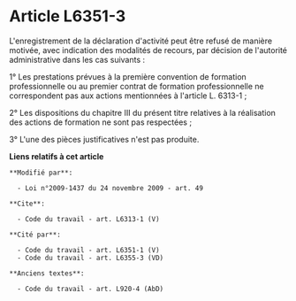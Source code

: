 # Article L6351-3

L'enregistrement de la déclaration d'activité peut être refusé de manière motivée, avec indication des modalités de recours,
par décision de l'autorité administrative dans les cas suivants : 

1° Les prestations prévues à la première convention de formation professionnelle ou au premier contrat de formation
professionnelle ne correspondent pas aux actions mentionnées à l'article L. 6313-1 ; 

2° Les dispositions du chapitre III du présent titre relatives à la réalisation des actions de formation ne sont pas
respectées ; 

3° L'une des pièces justificatives n'est pas produite.

**Liens relatifs à cet article**

	**Modifié par**:

	  - Loi n°2009-1437 du 24 novembre 2009 - art. 49

	**Cite**:

	  - Code du travail - art. L6313-1 (V)

	**Cité par**:

	  - Code du travail - art. L6351-1 (V)
	  - Code du travail - art. L6355-3 (VD)

	**Anciens textes**:

	  - Code du travail - art. L920-4 (AbD)
